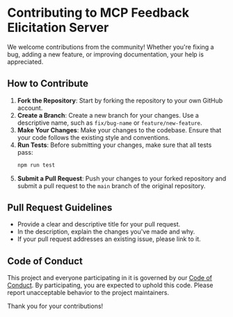 # Contributing to MCP Feedback Elicitation Server

We welcome contributions from the community! Whether you're fixing a bug, adding a new feature, or improving documentation, your help is appreciated.

## How to Contribute

1.  **Fork the Repository**: Start by forking the repository to your own GitHub account.
2.  **Create a Branch**: Create a new branch for your changes. Use a descriptive name, such as `fix/bug-name` or `feature/new-feature`.
3.  **Make Your Changes**: Make your changes to the codebase. Ensure that your code follows the existing style and conventions.
4.  **Run Tests**: Before submitting your changes, make sure that all tests pass:
    ```bash
    npm run test
    ```
5.  **Submit a Pull Request**: Push your changes to your forked repository and submit a pull request to the `main` branch of the original repository.

## Pull Request Guidelines

-   Provide a clear and descriptive title for your pull request.
-   In the description, explain the changes you've made and why.
-   If your pull request addresses an existing issue, please link to it.

## Code of Conduct

This project and everyone participating in it is governed by our [Code of Conduct](CODE_OF_CONDUCT.md). By participating, you are expected to uphold this code. Please report unacceptable behavior to the project maintainers.

Thank you for your contributions!

